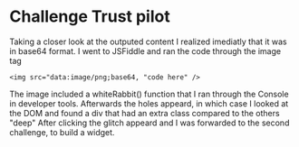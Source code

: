 # Challenge Trust pilot

Taking a closer look at the outputed content I realized imediatly that it was in base64 format.
I went to JSFiddle and ran the code through the image tag
```
<img src="data:image/png;base64, "code here" />
```
The image included a whiteRabbit() function that I ran through the Console in developer tools.
Afterwards the holes appeard, in which case I looked at the DOM and found a div that had an extra class compared to the others "deep"
After clicking the glitch appeard and I was forwarded to the second challenge, to build a widget.